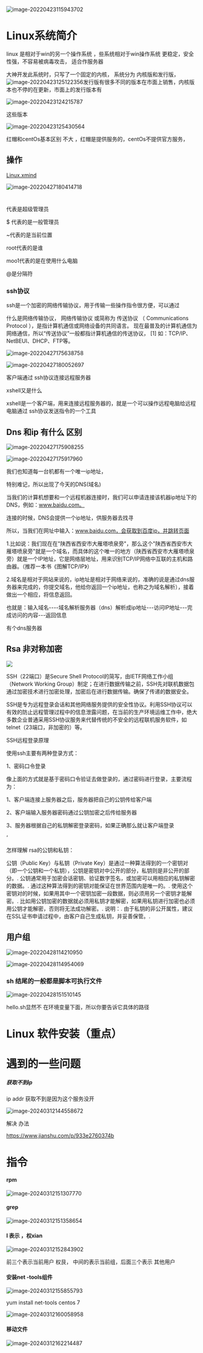 ![image-20220423115943702](https://raw.githubusercontent.com/jinkex55/picture/master/images20220423115943.png)

# Linux系统简介

linux  是相对于win的另一个操作系统 ，些系统相对于win操作系统 更稳定，安全性强，不容易被病毒攻击， 适合作服务器  

大神开发此系统时，只写了一个固定的内核， 系统分为  内核版和发行版，![image-20220423125122356](https://raw.githubusercontent.com/jinkex55/picture/master/images20220423125122.png)发行版有很多不同的版本在市面上销售，内核版本也不停的在更新，市面上的发行版本有

![image-20220423124215787](https://raw.githubusercontent.com/jinkex55/picture/master/images20220423124215.png)

这些版本

![image-20220423125430564](https://raw.githubusercontent.com/jinkex55/picture/master/images20220423125430.png)

红帽和centOs基本区别 不大 ，红帽是提供服务的，centOs不提供官方服务，



## 操作

 [Linux.xmind](Linux.xmind) 

![image-20220427180414718](https://raw.githubusercontent.com/jinkex55/picture/master/images20220427180414.png)

# 

代表是超级管理员

$ 代表的是一般管理员

~代表的是当前位置

root代表的是谁

moo1代表的是在使用什么电脑

@是分隔符



### ssh协议

 ssh是一个加密的网络传输协议，用于传输一些操作指令很方便，可以通过

什么是网络传输协议，  网络传输协议 或简称为 传送协议 （ Communications Protocol ），是指计算机通信或网络设备的共同语言。 现在最普及的计算机通信为网络通信，所以“传送协议”一般都指计算机通信的传送协议， [1] 如：TCP/IP、NetBEUI、DHCP、FTP等。

![image-20220427175638758](https://raw.githubusercontent.com/jinkex55/picture/master/images20220427175638.png)



![image-20220427180052697](https://raw.githubusercontent.com/jinkex55/picture/master/images20220427180052.png)

客户端通过 ssh协议连接远程服务器 





xshell又是什么 

xshell是一个客户端，用来连接远程服务器的，就是一个可以操作远程电脑给远程电脑通过 ssh协议发送指令的一个工具



## Dns 和ip 有什么 区别 





![image-20220427175908255](https://raw.githubusercontent.com/jinkex55/picture/master/images20220427175908.png)

![image-20220427175917960](https://raw.githubusercontent.com/jinkex55/picture/master/images20220427175918.png)

我们也知道每一台机都有一个唯一ip地址，

特别难记，所以出现了今天的DNS(域名)

当我们的计算机想要和一个远程机器连接时，我们可以申请连接该机器ip地址下的DNS，例如：www.baidu.com。

连接的时候，DNS会提供一个ip地址，供服务器去找寻

所以，当我们在网址中输入：www.baidu.com，会获取到百度ip，并跳转页面 

1.比如说：我们现在在"陕西省西安市大雁塔喷泉旁"，那么这个"陕西省西安市大雁塔喷泉旁"就是一个域名，而具体的这个唯一的地方（陕西省西安市大雁塔喷泉旁）就是一个IP地址，它是网络层地址，用来识别TCP/IP网络中互联的主机和路由器。（推荐一本书《图解TCP/IP》） 

2.域名是相对于网站来说的，ip地址是相对于网络来说的，准确的说是通过dns服务器来完成的，你提交域名，他给你返回一个ip地址，也称之为域名解析），接着做出一个相应，将信息返回。

也就是：输入域名----域名解析服务器（dns）解析成ip地址---访问IP地址---完成访问的内容---返回信息

有个dns服务器













## Rsa 非对称加密

![](https://raw.githubusercontent.com/jinkex55/picture/master/images20220427181418.png)





SSH（22端口）是Secure Shell Protocol的简写，由IETF网络工作小组（Network Working Group）制定；在进行数据传输之前，SSH先对联机数据包通过加密技术进行加密处理，加密后在进行数据传输。确保了传递的数据安全。

SSH是专为远程登录会话和其他网络服务提供的安全性协议。利用SSH协议可以有效的防止远程管理过程中的信息泄露问题，在当前的生产环境运维工作中，绝大多数企业普通采用SSH协议服务来代替传统的不安全的远程联机服务软件，如telnet（23端口，非加密的）等。

SSH远程登录原理

使用ssh主要有两种登录方式：

1、密码口令登录

像上面的方式就是基于密码口令验证去做登录的，通过密码进行登录，主要流程为：

1、客户端连接上服务器之后，服务器把自己的公钥传给客户端

2、客户端输入服务器密码通过公钥加密之后传给服务器

3、服务器根据自己的私钥解密登录密码，如果正确那么就让客户端登录

‘







怎样理解 rsa的公钥和私钥：

公钥（Public Key）与私钥（Private Key）是通过一种算法得到的一个密钥对（即一个公钥和一个私钥），公钥是密钥对中公开的部分，私钥则是非公开的部分。. 公钥通常用于加密会话密钥、验证数字签名，或加密可以用相应的私钥解密的数据。. 通过这种算法得到的密钥对能保证在世界范围内是唯一的。. 使用这个密钥对的时候，如果用其中一个密钥加密一段数据，则必须用另一个密钥才能解密。. 比如用公钥加密的数据就必须用私钥才能解密，如果用私钥进行加密也必须用公钥才能解密，否则将无法成功解密。. 说明：. 由于私钥的非公开属性，建议在SSL证书申请过程中，由客户自己生成私钥，并妥善保管。.





## 用户组

![image-20220428114210950](https://raw.githubusercontent.com/jinkex55/picture/master/images20220428114211.png)





![image-20220428114954069](https://raw.githubusercontent.com/jinkex55/picture/master/images20220428114954.png)









### sh 结尾的一般都是脚本可执行文件





![image-20220428151510145](https://raw.githubusercontent.com/jinkex55/picture/master/images20220428151510.png)

hello.sh显然不 在环境变量下面，所以你要告诉它具体的路径





































# Linux 软件安装（重点）













# 遇到的一些问题



##### 获取不到ip

ip addr  获取不到是因为这个服务没开

![image-20240312144558672](https://raw.githubusercontent.com/Eat-garlic/picture/master/CWZJ/image-20240312144558672.png)

 解决 办法 

https://www.jianshu.com/p/933e2760374b





# 指令

#### rpm

![image-20240312151307770](https://raw.githubusercontent.com/Eat-garlic/picture/master/CWZJ/image-20240312151307770.png)

#### grep

![image-20240312151358654](https://raw.githubusercontent.com/Eat-garlic/picture/master/CWZJ/image-20240312151358654.png)



#### l 表示 ，权xian

![image-20240312152843902](https://raw.githubusercontent.com/Eat-garlic/picture/master/CWZJ/image-20240312152843902.png)

前三个表示当前用户 权艮， 中间的表示当前组，后面三个表示 其他用户



#### 安装net -tools组件

![image-20240312155855793](https://raw.githubusercontent.com/Eat-garlic/picture/master/CWZJ/image-20240312155855793.png)



yum install net-tools centos 7

![image-20240312160058958](https://raw.githubusercontent.com/Eat-garlic/picture/master/CWZJ/image-20240312160058958.png)

#### 移动文件

![image-20240312162214487](https://raw.githubusercontent.com/Eat-garlic/picture/master/CWZJ/image-20240312162214487.png)

